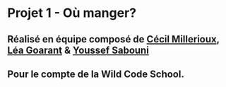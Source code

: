 # Projet 1 - Où manger?
## Réalisé en équipe composé de [Cécil Millerioux](cecil), [Léa Goarant](lea) & [Youssef Sabouni](youssef)
## Pour le compte de la Wild Code School.

[cecil]: https://www.linkedin.com/in/cecil-millerioux/
[lea]:
[youssef]:
